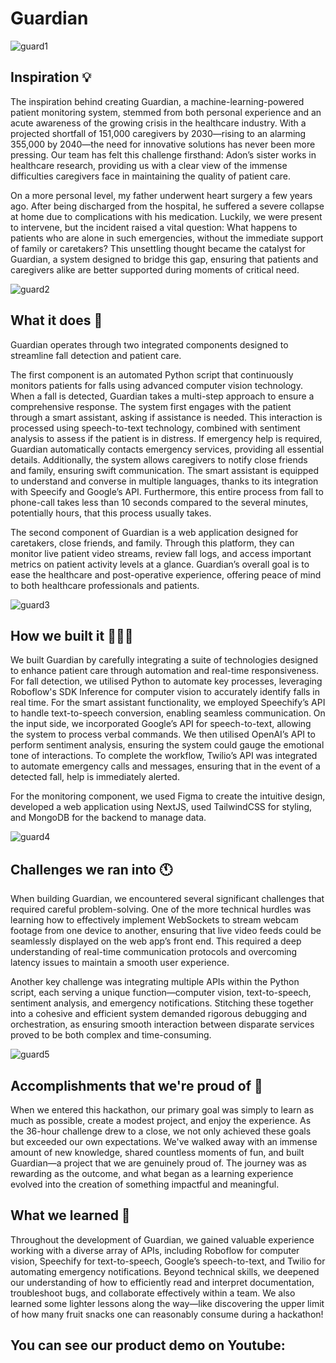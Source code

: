 # Guardian
![guard1](https://github.com/user-attachments/assets/f0231c91-bfc5-4349-a87f-e12e63568cfc)

## Inspiration 💡
The inspiration behind creating Guardian, a machine-learning-powered patient monitoring system, stemmed from both personal experience and an acute awareness of the growing crisis in the healthcare industry. With a projected shortfall of 151,000 caregivers by 2030—rising to an alarming 355,000 by 2040—the need for innovative solutions has never been more pressing. Our team has felt this challenge firsthand: Adon’s sister works in healthcare research, providing us with a clear view of the immense difficulties caregivers face in maintaining the quality of patient care.

On a more personal level, my father underwent heart surgery a few years ago. After being discharged from the hospital, he suffered a severe collapse at home due to complications with his medication. Luckily, we were present to intervene, but the incident raised a vital question: What happens to patients who are alone in such emergencies, without the immediate support of family or caretakers? This unsettling thought became the catalyst for Guardian, a system designed to bridge this gap, ensuring that patients and caregivers alike are better supported during moments of critical need.

![guard2](https://github.com/user-attachments/assets/eb120902-8ca3-4712-b1ba-fc905ad998e5)

## What it does 🚀
Guardian operates through two integrated components designed to streamline fall detection and patient care.

The first component is an automated Python script that continuously monitors patients for falls using advanced computer vision technology. When a fall is detected, Guardian takes a multi-step approach to ensure a comprehensive response. The system first engages with the patient through a smart assistant, asking if assistance is needed. This interaction is processed using speech-to-text technology, combined with sentiment analysis to assess if the patient is in distress. If emergency help is required, Guardian automatically contacts emergency services, providing all essential details. Additionally, the system allows caregivers to notify close friends and family, ensuring swift communication. The smart assistant is equipped to understand and converse in multiple languages, thanks to its integration with Speecify and Google’s API. Furthermore, this entire process from fall to phone-call takes less than 10 seconds compared to the several minutes, potentially hours, that this process usually takes.

The second component of Guardian is a web application designed for caretakers, close friends, and family. Through this platform, they can monitor live patient video streams, review fall logs, and access important metrics on patient activity levels at a glance. Guardian’s overall goal is to ease the healthcare and post-operative experience, offering peace of mind to both healthcare professionals and patients.

![guard3](https://github.com/user-attachments/assets/fca06c10-485a-4424-8960-bba942360236)

## How we built it 👨🏽‍💻
We built Guardian by carefully integrating a suite of technologies designed to enhance patient care through automation and real-time responsiveness. For fall detection, we utilised Python to automate key processes, leveraging Roboflow's SDK Inference for computer vision to accurately identify falls in real time. For the smart assistant functionality, we employed Speechify’s API to handle text-to-speech conversion, enabling seamless communication. On the input side, we incorporated Google’s API for speech-to-text, allowing the system to process verbal commands. We then utilised OpenAI’s API to perform sentiment analysis, ensuring the system could gauge the emotional tone of interactions. To complete the workflow, Twilio’s API was integrated to automate emergency calls and messages, ensuring that in the event of a detected fall, help is immediately alerted.

For the monitoring component, we used Figma to create the intuitive design, developed a web application using NextJS, used TailwindCSS for styling, and MongoDB for the backend to manage data.

![guard4](https://github.com/user-attachments/assets/d2888c6e-2933-45e1-a6a4-3d2bb5ee7b31)

## Challenges we ran into 🕚
When building Guardian, we encountered several significant challenges that required careful problem-solving. One of the more technical hurdles was learning how to effectively implement WebSockets to stream webcam footage from one device to another, ensuring that live video feeds could be seamlessly displayed on the web app’s front end. This required a deep understanding of real-time communication protocols and overcoming latency issues to maintain a smooth user experience.

Another key challenge was integrating multiple APIs within the Python script, each serving a unique function—computer vision, text-to-speech, sentiment analysis, and emergency notifications. Stitching these together into a cohesive and efficient system demanded rigorous debugging and orchestration, as ensuring smooth interaction between disparate services proved to be both complex and time-consuming.

![guard5](https://github.com/user-attachments/assets/41aa08da-6eb6-4718-a99b-9271008003ad)

## Accomplishments that we're proud of 🥇
When we entered this hackathon, our primary goal was simply to learn as much as possible, create a modest project, and enjoy the experience. As the 36-hour challenge drew to a close, we not only achieved these goals but exceeded our own expectations. We've walked away with an immense amount of new knowledge, shared countless moments of fun, and built Guardian—a project that we are genuinely proud of. The journey was as rewarding as the outcome, and what began as a learning experience evolved into the creation of something impactful and meaningful.

## What we learned 🧠
Throughout the development of Guardian, we gained valuable experience working with a diverse array of APIs, including Roboflow for computer vision, Speechify for text-to-speech, Google’s speech-to-text, and Twilio for automating emergency notifications. Beyond technical skills, we deepened our understanding of how to efficiently read and interpret documentation, troubleshoot bugs, and collaborate effectively within a team. We also learned some lighter lessons along the way—like discovering the upper limit of how many fruit snacks one can reasonably consume during a hackathon!

## You can see our product demo on Youtube:
```https://youtu.be/U3v-NOYGvrk?si=8SlsW2z0ElOQGWr9
```
